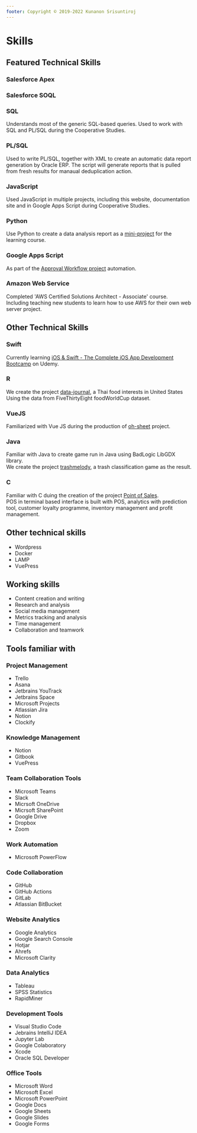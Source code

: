 ```yaml
---
footer: Copyright © 2019-2022 Kunanon Srisuntiroj
---
```


# Skills

## Featured Technical Skills
### Salesforce Apex
### Salesforce SOQL
### SQL
Understands most of the generic SQL-based queries. Used to work with SQL and PL/SQL during the Cooperative Studies.

### PL/SQL
Used to write PL/SQL, together with XML to create an automatic data report generation by Oracle ERP. The script will generate reports that is pulled from fresh results for manaual deduplication action.

### JavaScript
Used JavaScript in multiple projects, including this website, documentation site and in Google Apps Script during Cooperative Studies.

### Python
Use Python to create a data analysis report as a [mini-project](https://github.com/sagelga/PSIT_Project) for the learning course.

### Google Apps Script
As part of the [Approval Workflow project](https://github.com/sagelga/approval-workflow) automation.

### Amazon Web Service
Completed 'AWS Certified Solutions Architect - Associate' course.<br>
Including teaching new students to learn how to use AWS for their own web server project.

## Other Technical Skills
### Swift
Currently learning [iOS & Swift - The Complete iOS App Development Bootcamp](https://www.udemy.com/course/ios-13-app-development-bootcamp/) on Udemy.

### R
We create the project [data-journal](https://github.com/sagelga/data-journal), a Thai food interests in United States<br>
Using the data from FiveThirtyEight foodWorldCup dataset.

### VueJS
Familiarized with Vue JS during the production of [oh-sheet](https://github.com/sagelga/oh-sheet) project.

### Java
Familiar with Java to create game run in Java using BadLogic LibGDX library.<br>
We create the project [trashmelody](https://github.com/sagelga/trashmelody), a trash classification game as the result.

### C
Familiar with C duing the creation of the project [Point of Sales](https://github.com/sagelga/ComPro_Project).<br>
POS in terminal based interface is built with POS, analytics with prediction tool, customer loyalty programme, inventory management and profit management.


## Other technical skills
- Wordpress
- Docker
- LAMP
- VuePress

## Working skills
- Content creation and writing
- Research and analysis
- Social media management
- Metrics tracking and analysis
- Time management
- Collaboration and teamwork

## Tools familiar with
### Project Management
- Trello
- Asana
- Jetbrains YouTrack
- Jetbrains Space
- Microsoft Projects
- Atlassian Jira
- Notion
- Clockify

### Knowledge Management
- Notion
- Gitbook
- VuePress

### Team Collaboration Tools
- Microsoft Teams
- Slack
- Micrsoft OneDrive
- Micrsoft SharePoint
- Google Drive
- Dropbox
- Zoom

###  Work Automation
- Microsoft PowerFlow

### Code Collaboration
- GitHub
- GitHub Actions
- GitLab
- Atlassian BitBucket

### Website Analytics
- Google Analytics
- Google Search Console
- Hotjar
- Ahrefs
- Microsoft Clarity

### Data Analytics
- Tableau
- SPSS Statistics
- RapidMiner

### Development Tools
- Visual Studio Code
- Jebrains IntelliJ IDEA
- Jupyter Lab
- Google Colaboratory
- Xcode
- Oracle SQL Developer

### Office Tools
- Microsoft Word
- Microsoft Excel
- Microsoft PowerPoint
- Google Docs
- Google Sheets
- Google Slides
- Google Forms

